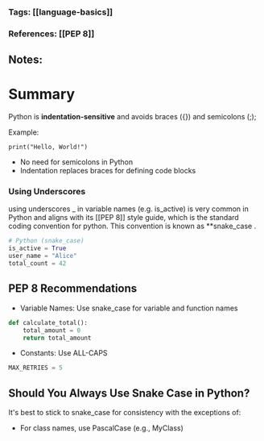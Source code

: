 ### Tags: [[language-basics]]
### References: [[PEP 8]]

## Notes:


# Summary

Python is **indentation-sensitive** and avoids braces ({}) and semicolons (;);

Example:

`print("Hello, World!")`

* No need for semicolons in Python
* Indentation replaces braces for defining code blocks

### Using Underscores

using underscores _ in variable names (e.g. is_active) is very common in Python and aligns with its [[PEP 8]] style guide, which is the standard coding convention for python. This convention is known as **snake_case .

``` Python
# Python (snake_case)
is_active = True
user_name = "Alice"
total_count = 42
```

## PEP 8 Recommendations

* Variable Names: Use snake_case for variable and function names
``` Python
def calculate_total():
    total_amount = 0
    return total_amount
```
* Constants: Use ALL-CAPS
``` Python
MAX_RETRIES = 5
```

## Should You Always Use  Snake Case in Python?

It's best to stick to snake_case for consistency with the exceptions of:

* For class names, use PascalCase (e.g., MyClass)
